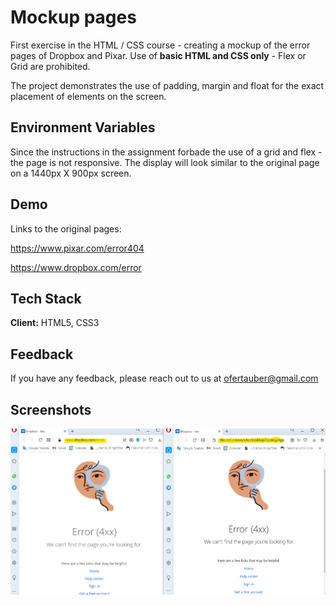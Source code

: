 # Mockup pages

First exercise in the HTML / CSS course - creating a mockup of the error pages of Dropbox and Pixar.
Use of **basic HTML and CSS only** - Flex or Grid are prohibited.

The project demonstrates the use of padding, margin and float for the exact placement of elements on the screen.

## Environment Variables

Since the instructions in the assignment forbade the use of a grid and flex - the page is not responsive. The display will look similar to the original page on a 1440px X 900px screen.

## Demo

Links to the original pages:

https://www.pixar.com/error404

https://www.dropbox.com/error

## Tech Stack

**Client:** HTML5, CSS3

## Feedback

If you have any feedback, please reach out to us at ofertauber@gmail.com

## Screenshots

![App Screenshot](https://raw.githubusercontent.com/OferTauber/Mockup-pages/main/oririnal_vs_my_copy.png)

